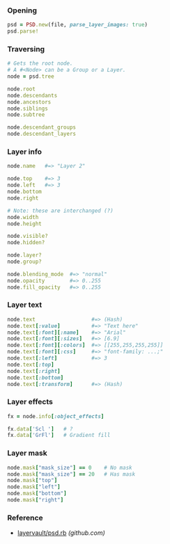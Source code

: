 ### Opening

```ruby
psd = PSD.new(file, parse_layer_images: true)
psd.parse!
```

### Traversing

```ruby
# Gets the root node.
# A #<Node> can be a Group or a Layer.
node = psd.tree
```

```ruby
node.root
node.descendants
node.ancestors
node.siblings
node.subtree
```

```ruby
node.descendant_groups
node.descendant_layers
```

### Layer info

```ruby
node.name   #=> "Layer 2"
```

```ruby
node.top    #=> 3
node.left   #=> 3
node.bottom
node.right
```

```ruby
# Note: these are interchanged (?)
node.width
node.height
```

```ruby
node.visible?
node.hidden?
```

```ruby
node.layer?
node.group?
```

```ruby
node.blending_mode  #=> "normal"
node.opacity        #=> 0..255
node.fill_opacity   #=> 0..255
```

### Layer text

```ruby
node.text                  #=> (Hash)
node.text[:value]          #=> "Text here"
node.text[:font][:name]    #=> "Arial"
node.text[:font][:sizes]   #=> [6.9]
node.text[:font][:colors]  #=> [[255,255,255,255]]
node.text[:font][:css]     #=> "font-family: ...;"
node.text[:left]           #=> 3
node.text[:top]
node.text[:right]
node.text[:bottom]
node.text[:transform]      #=> (Hash)
```

### Layer effects

```ruby
fx = node.info[:object_effects]
```

```ruby
fx.data['Scl ']   # ?
fx.data['GrFl']   # Gradient fill
```

### Layer mask

```ruby
node.mask["mask_size"] == 0    # No mask
node.mask["mask_size"] == 20   # Has mask
node.mask["top"]
node.mask["left"]
node.mask["bottom"]
node.mask["right"]
```

### Reference

- [layervault/psd.rb](https://github.com/layervault/psd.rb) _(github.com)_
